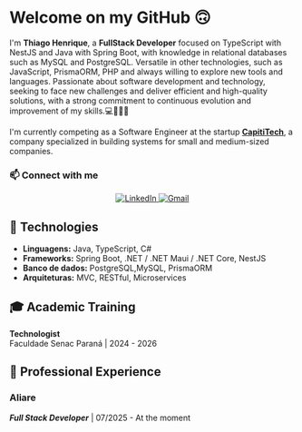 
# Welcome on my GitHub 🙃


I'm **Thiago Henrique**, a **FullStack Developer** focused on TypeScript with NestJS and Java with Spring Boot, with knowledge in relational databases such as MySQL and PostgreSQL.
Versatile in other technologies, such as JavaScript, PrismaORM, PHP and always willing to explore new tools and languages.
Passionate about software development and technology, seeking to face new challenges and deliver
efficient and high-quality solutions, with a strong commitment to continuous evolution and improvement
of my skills.💻👨🏻‍💻

I'm currently competing as a Software Engineer at the startup **[CapitiTech](#)**, a company specialized in building systems for small and medium-sized companies.

### 📫 Connect with me
<div align="center">
  <a href="https://www.linkedin.com/in/thiago-henrique-01120630b/" target="_blank">
  <img src="https://img.shields.io/badge/LinkedIn-0077B5?style=flat&logo=linkedin&logoColor=white" alt="LinkedIn">
</a>  
<a href="mailto:thiaghenrique145@gmail.com">
  <img src="https://img.shields.io/badge/Gmail-D14836?style=flat&logo=gmail&logoColor=white" alt="Gmail">
</a>
</div>

## 🚀 Technologies
- **Linguagens:** Java, TypeScript, C#
- **Frameworks:** Spring Boot, .NET / .NET Maui / .NET Core, NestJS
- **Banco de dados:** PostgreSQL,MySQL, PrismaORM
- **Arquiteturas:** MVC, RESTful, Microservices

## 🎓 Academic Training 
**Technologist**  
Faculdade Senac Paraná | 2024 - 2026  


## 💼 Professional Experience 
### Aliare
***Full Stack Developer*** | 07/2025 - At the moment

